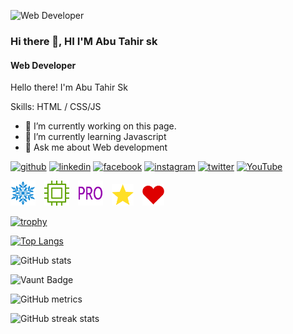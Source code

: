 ![Web Developer](https://scontent-bom1-1.xx.fbcdn.net/v/t39.30808-6/520651035_122126848940865959_1719537791958889031_n.jpg?stp=dst-jpg_s960x960_tt6&_nc_cat=107&ccb=1-7&_nc_sid=cc71e4&_nc_ohc=f1uJjRnoBiUQ7kNvwHJpk2n&_nc_oc=AdkLCUl-8CpEAjaZfgWXK_9I6Q3RwQYUJVW_fcIBofPZlSZf9vS8lDi_aOSRY8essOo&_nc_zt=23&_nc_ht=scontent-bom1-1.xx&_nc_gid=0W4oYkCdvgoXErYuulVbgw&oh=00_AfRyHpfqC7VxT2OuV_yZsTFAADf5OI0IjhMJqBV41gtBTg&oe=6885AFEB)



### Hi there 👋, HI I'M Abu Tahir sk
#### Web Developer

Hello there! I'm Abu Tahir Sk 

Skills:  HTML / CSS/JS 

- 🔭 I’m currently working on this page. 
- 🌱 I’m currently learning Javascript  
- 💬 Ask me about Web development  


[<img src='https://cdn.jsdelivr.net/npm/simple-icons@3.0.1/icons/github.svg' alt='github' height='40'>](https://github.com/https://github.com/abu-tahir-sk)  [<img src='https://cdn.jsdelivr.net/npm/simple-icons@3.0.1/icons/linkedin.svg' alt='linkedin' height='40'>](https://www.linkedin.com/in/https://www.linkedin.com/in/abu-tahir-sk-739036352//)  [<img src='https://cdn.jsdelivr.net/npm/simple-icons@3.0.1/icons/facebook.svg' alt='facebook' height='40'>](https://www.facebook.com/https://www.facebook.com/profile.php?id=61575978771976)  [<img src='https://cdn.jsdelivr.net/npm/simple-icons@3.0.1/icons/instagram.svg' alt='instagram' height='40'>](https://www.instagram.com/https://www.instagram.com/abutahir256//)  [<img src='https://cdn.jsdelivr.net/npm/simple-icons@3.0.1/icons/twitter.svg' alt='twitter' height='40'>](https://twitter.com/https://x.com/abutahirsk71761)  [<img src='https://cdn.jsdelivr.net/npm/simple-icons@3.0.1/icons/youtube.svg' alt='YouTube' height='40'>](https://www.youtube.com/channel/https://www.youtube.com/channel/UCOEDofcjwGSmQ2otwy4-f3Q)  

<a href='https://archiveprogram.github.com/'><img src='https://raw.githubusercontent.com/acervenky/animated-github-badges/master/assets/acbadge.gif' width='40' height='40'></a> <a href='https://docs.github.com/en/developers'><img src='https://raw.githubusercontent.com/acervenky/animated-github-badges/master/assets/devbadge.gif' width='40' height='40'></a> <a href='https://github.com/pricing'><img src='https://raw.githubusercontent.com/acervenky/animated-github-badges/master/assets/pro.gif' width='40' height='40'></a> <a href='https://stars.github.com/'><img src='https://raw.githubusercontent.com/acervenky/animated-github-badges/master/assets/starbadge.gif' width='35' height='35'></a> <a href='https://docs.github.com/en/github/supporting-the-open-source-community-with-github-sponsors'><img src='https://raw.githubusercontent.com/acervenky/animated-github-badges/master/assets/sponsorbadge.gif' width='35' height='35'></a> 

[![trophy](https://github-profile-trophy.vercel.app/?username=https://github.com/abu-tahir-sk)](https://github.com/ryo-ma/github-profile-trophy)

[![Top Langs](https://github-readme-stats.vercel.app/api/top-langs/?username=https://github.com/abu-tahir-sk)](https://github.com/anuraghazra/github-readme-stats)

![GitHub stats](https://github-readme-stats.vercel.app/api?username=https://github.com/abu-tahir-sk&show_icons=true&count_private=true)  

![Vaunt Badge](https://api.vaunt.dev/v1/github/entities/https://github.com/abu-tahir-sk/contributions?format=svg&private=true)  

![GitHub metrics](https://metrics.lecoq.io/https://github.com/abu-tahir-sk)  

![GitHub streak stats](https://streak-stats.demolab.com/?user=https://github.com/abu-tahir-sk)  



